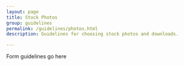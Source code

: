 ```yaml
---
layout: page
title: Stock Photos
group: guidelines
permalink: /guidelines/photos.html
description: Guidelines for choosing stock photos and downloads.

---
```


Form guidelines go here
